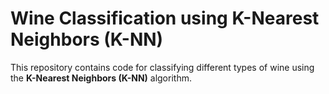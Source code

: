 # Wine Classification using K-Nearest Neighbors (K-NN)

This repository contains code for classifying different types of wine using the **K-Nearest Neighbors (K-NN)** algorithm.




